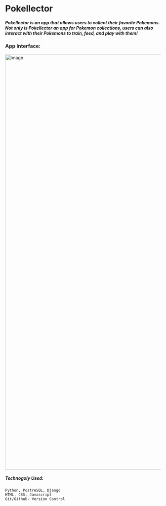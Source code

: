 # Pokellector
##### Pokellector is an app that allows users to collect their favorite Pokemons. Not only is Pokellector an app for Pokemon collections, users can also interact with their Pokemons to train, feed, and play with them!

### App Interface:
<img width="1342" alt="image" src="https://user-images.githubusercontent.com/72634228/178934292-eedef4ac-a8f3-4dea-b815-97c46bc5b88d.png">

##### Technogoly Used:
    Python, PostreSQL, Django
    HTML, CSS, Javascript
    Git/Github- Version Control
